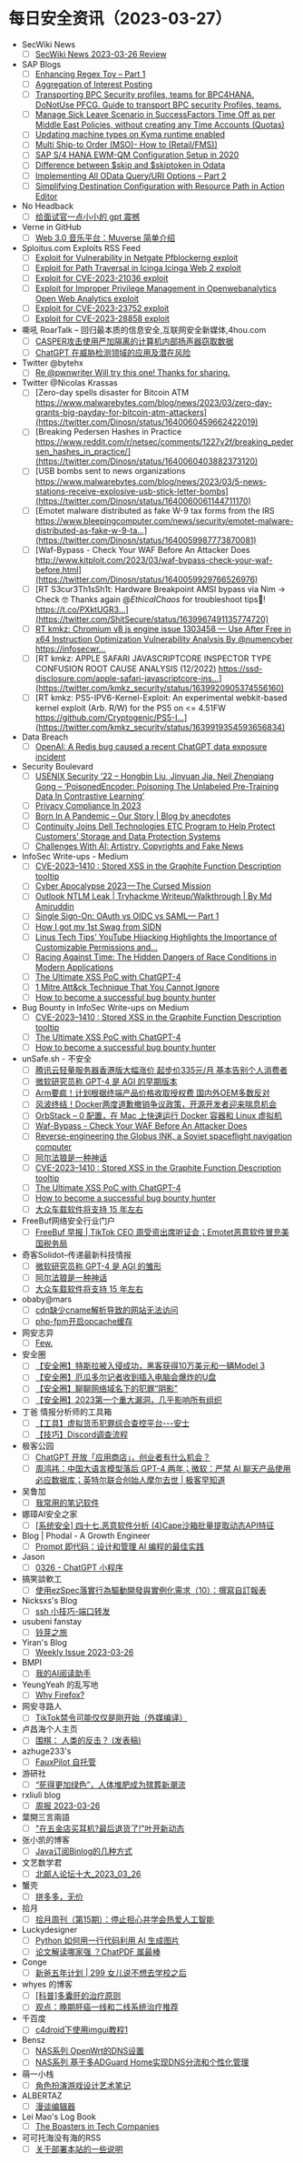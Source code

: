 # 每日安全资讯（2023-03-27）

- SecWiki News
  - [ ] [SecWiki News 2023-03-26 Review](http://www.sec-wiki.com/?2023-03-26)
- SAP Blogs
  - [ ] [Enhancing Regex Toy – Part 1](https://blogs.sap.com/2023/03/26/enhancing-regex-toy-part-1/)
  - [ ] [Aggregation of Interest Posting](https://blogs.sap.com/2023/03/26/aggregation-of-interest-posting/)
  - [ ] [Transporting BPC Security profiles, teams for BPC4HANA. DoNotUse PFCG. Guide to transport BPC security Profiles, teams.](https://blogs.sap.com/2023/03/26/transporting-bpc-security-profiles-teams-for-bpc4hana.-donotuse-pfcg./)
  - [ ] [Manage Sick Leave Scenario in SuccessFactors Time Off as per Middle East Policies, without creating any Time Accounts (Quotas)](https://blogs.sap.com/2023/03/26/manage-sick-leave-scenario-in-successfactors-time-off-as-per-middle-east-policies-without-creating-any-time-accounts-quotas/)
  - [ ] [Updating machine types on Kyma runtime enabled](https://blogs.sap.com/2023/03/26/updating-machine-types-on-kyma-runtime-enabled/)
  - [ ] [Multi Ship-to Order (MSO)- How to (Retail/FMS))](https://blogs.sap.com/2023/03/26/multi-ship-to-order-mso-how-to-retail-fms/)
  - [ ] [SAP S/4 HANA EWM-QM Configuration Setup in 2020](https://blogs.sap.com/2023/03/26/sap-s-4-hana-ewm-qm-configuration-setup-in-2020/)
  - [ ] [Difference between $skip and $skiptoken in Odata](https://blogs.sap.com/2023/03/26/difference-between-skip-and-skiptoken-in-odata/)
  - [ ] [Implementing All OData Query/URI Options – Part 2](https://blogs.sap.com/2023/03/26/implementing-all-odata-query-uri-options-part-2/)
  - [ ] [Simplifying Destination Configuration with Resource Path in Action Editor](https://blogs.sap.com/2023/03/26/simplifying-destination-configuration-with-resource-path-in-action-editor/)
- No Headback
  - [ ] [给面试官一点小小的 gpt 震撼](http://xargin.com/the-death-of-baguwen/)
- Verne in GitHub
  - [ ] [Web 3.0 音乐平台：Muverse 简单介绍](https://einverne.github.io/post/2023/03/muverse.html)
- Sploitus.com Exploits RSS Feed
  - [ ] [Exploit for Vulnerability in Netgate Pfblockerng exploit](https://sploitus.com/exploit?id=CCD5CAA5-6C3B-5F0E-BAD9-89B84D17AAFD&utm_source=rss&utm_medium=rss)
  - [ ] [Exploit for Path Traversal in Icinga Icinga Web 2 exploit](https://sploitus.com/exploit?id=6D04130D-AF21-5B54-B7F6-BF4754C22045&utm_source=rss&utm_medium=rss)
  - [ ] [Exploit for CVE-2023-21036 exploit](https://sploitus.com/exploit?id=CE4D8CD6-3A45-5B98-B4C9-06630AB2BC23&utm_source=rss&utm_medium=rss)
  - [ ] [Exploit for Improper Privilege Management in Openwebanalytics Open Web Analytics exploit](https://sploitus.com/exploit?id=29D543EF-B6CC-5C01-8298-BF4FEBE17E0A&utm_source=rss&utm_medium=rss)
  - [ ] [Exploit for CVE-2023-23752 exploit](https://sploitus.com/exploit?id=54927F48-C5BC-5D6B-870D-5A9C42925094&utm_source=rss&utm_medium=rss)
  - [ ] [Exploit for CVE-2023-28858 exploit](https://sploitus.com/exploit?id=C2DBAD0F-81CF-5325-B3DE-6509B2D493D9&utm_source=rss&utm_medium=rss)
- 嘶吼 RoarTalk – 回归最本质的信息安全,互联网安全新媒体,4hou.com
  - [ ] [CASPER攻击使用严加隔离的计算机内部扬声器窃取数据](https://www.4hou.com/posts/gXBY)
  - [ ] [ChatGPT 在威胁检测领域的应用及潜在风险](https://www.4hou.com/posts/50jB)
- Twitter @bytehx
  - [ ] [Re @pwnwriter Will try this one! Thanks for sharing.](https://twitter.com/bytehx343/status/1639911012395814914)
- Twitter @Nicolas Krassas
  - [ ] [Zero-day spells disaster for Bitcoin ATM https://www.malwarebytes.com/blog/news/2023/03/zero-day-grants-big-payday-for-bitcoin-atm-attackers](https://twitter.com/Dinosn/status/1640060459662422019)
  - [ ] [Breaking Pedersen Hashes in Practice https://www.reddit.com/r/netsec/comments/1227v2f/breaking_pedersen_hashes_in_practice/](https://twitter.com/Dinosn/status/1640060403882373120)
  - [ ] [USB bombs sent to news organizations https://www.malwarebytes.com/blog/news/2023/03/5-news-stations-receive-explosive-usb-stick-letter-bombs](https://twitter.com/Dinosn/status/1640060061144711170)
  - [ ] [Emotet malware distributed as fake W-9 tax forms from the IRS https://www.bleepingcomputer.com/news/security/emotet-malware-distributed-as-fake-w-9-ta...](https://twitter.com/Dinosn/status/1640059987773870081)
  - [ ] [Waf-Bypass - Check Your WAF Before An Attacker Does http://www.kitploit.com/2023/03/waf-bypass-check-your-waf-before.html](https://twitter.com/Dinosn/status/1640059929766526976)
  - [ ] [RT S3cur3Th1sSh1t: Hardware Breakpoint AMSI bypass via Nim -> Check 🤓 Thanks again @_EthicalChaos_ for troubleshoot tips🍻! https://t.co/PXktUGR3...](https://twitter.com/ShitSecure/status/1639967491135774720)
  - [ ] [RT kmkz: Chromium v8 js engine issue 1303458 — Use After Free in x64 Instruction Optimization Vulnerability Analysis By @numencyber https://infosecwr...](https://twitter.com/kmkz_security/status/1639921960749506561)
  - [ ] [RT kmkz: APPLE SAFARI JAVASCRIPTCORE INSPECTOR TYPE CONFUSION ROOT CAUSE ANALYSIS (12/2022) https://ssd-disclosure.com/apple-safari-javascriptcore-ins...](https://twitter.com/kmkz_security/status/1639920905374556160)
  - [ ] [RT kmkz: PS5-IPV6-Kernel-Exploit: An experimental webkit-based kernel exploit (Arb. R/W) for the PS5 on <= 4.51FW https://github.com/Cryptogenic/PS5-I...](https://twitter.com/kmkz_security/status/1639919354593656834)
- Data Breach
  - [ ] [OpenAI: A Redis bug caused a recent ChatGPT data exposure incident](https://securityaffairs.com/144057/data-breach/openai-chatgpt-redis-bug-data-leak.html)
- Security Boulevard
  - [ ] [USENIX Security ’22 – Hongbin Liu, Jinyuan Jia, Neil Zhenqiang Gong – ‘PoisonedEncoder: Poisoning The Unlabeled Pre-Training Data In Contrastive Learning’](https://securityboulevard.com/2023/03/usenix-security-22-hongbin-liu-jinyuan-jia-neil-zhenqiang-gong-poisonedencoder-poisoning-the-unlabeled-pre-training-data-in-contrastive-learning/)
  - [ ] [Privacy Compliance In 2023](https://securityboulevard.com/2023/03/privacy-compliance-in-2023/)
  - [ ] [Born In A Pandemic – Our Story | Blog by anecdotes](https://securityboulevard.com/2023/03/born-in-a-pandemic-our-story-blog-by-anecdotes/)
  - [ ] [Continuity Joins Dell Technologies ETC Program to Help Protect Customers’ Storage and Data Protection Systems](https://securityboulevard.com/2023/03/continuity-joins-dell-technologies-etc-program-to-help-protect-customers-storage-and-data-protection-systems/)
  - [ ] [Challenges With AI: Artistry, Copyrights and Fake News](https://securityboulevard.com/2023/03/challenges-with-ai-artistry-copyrights-and-fake-news/)
- InfoSec Write-ups - Medium
  - [ ] [CVE-2023–1410 : Stored XSS in the Graphite Function Description tooltip](https://infosecwriteups.com/cve-2023-1410-stored-xss-in-the-graphite-function-description-tooltip-165bdc32154c?source=rss----7b722bfd1b8d---4)
  - [ ] [Cyber Apocalypse 2023 — The Cursed Mission](https://infosecwriteups.com/cyber-apocalypse-2023-the-cursed-mission-f4f52a97e485?source=rss----7b722bfd1b8d---4)
  - [ ] [Outlook NTLM Leak | Tryhackme Writeup/Walkthrough | By Md Amiruddin](https://infosecwriteups.com/outlook-ntlm-leak-tryhackme-writeup-walkthrough-by-md-amiruddin-8d2c51193f3f?source=rss----7b722bfd1b8d---4)
  - [ ] [Single Sign-On: OAuth vs OIDC vs SAML— Part 1](https://infosecwriteups.com/single-sign-on-oauth-vs-oidc-vs-saml-part-1-bbbbbf010beb?source=rss----7b722bfd1b8d---4)
  - [ ] [How I got my 1st Swag from SIDN](https://infosecwriteups.com/how-i-got-my-1st-swag-from-sidn-5a392c845755?source=rss----7b722bfd1b8d---4)
  - [ ] [Linus Tech Tips’ YouTube Hijacking Highlights the Importance of Customizable Permissions and…](https://infosecwriteups.com/linus-tech-tips-youtube-hijacking-highlights-the-importance-of-customizable-permissions-and-bf554470173c?source=rss----7b722bfd1b8d---4)
  - [ ] [Racing Against Time: The Hidden Dangers of Race Conditions in Modern Applications](https://infosecwriteups.com/racing-against-time-the-hidden-dangers-of-race-conditions-in-modern-applications-2aedfb26e4fc?source=rss----7b722bfd1b8d---4)
  - [ ] [The Ultimate XSS PoC with ChatGPT-4](https://infosecwriteups.com/the-ultimate-xss-poc-with-chatgpt-4-2be606a13a2e?source=rss----7b722bfd1b8d---4)
  - [ ] [1 Mitre Att&ck Technique That You Cannot Ignore](https://infosecwriteups.com/1-mitre-att-ck-technique-that-you-cannot-ignore-536eb9b2b5e7?source=rss----7b722bfd1b8d---4)
  - [ ] [How to become a successful bug bounty hunter](https://infosecwriteups.com/how-to-become-a-successful-bug-bounty-hunter-adc05c90b174?source=rss----7b722bfd1b8d---4)
- Bug Bounty in InfoSec Write-ups on Medium
  - [ ] [CVE-2023–1410 : Stored XSS in the Graphite Function Description tooltip](https://infosecwriteups.com/cve-2023-1410-stored-xss-in-the-graphite-function-description-tooltip-165bdc32154c?source=rss----7b722bfd1b8d--bug_bounty)
  - [ ] [The Ultimate XSS PoC with ChatGPT-4](https://infosecwriteups.com/the-ultimate-xss-poc-with-chatgpt-4-2be606a13a2e?source=rss----7b722bfd1b8d--bug_bounty)
  - [ ] [How to become a successful bug bounty hunter](https://infosecwriteups.com/how-to-become-a-successful-bug-bounty-hunter-adc05c90b174?source=rss----7b722bfd1b8d--bug_bounty)
- unSafe.sh - 不安全
  - [ ] [腾讯云轻量服务器香港版大幅涨价 起步价335元/月 基本告别个人消费者](https://buaq.net/go-155368.html)
  - [ ] [微软研究员称 GPT-4 是 AGI 的早期版本](https://buaq.net/go-155362.html)
  - [ ] [Arm要疯！计划根据终端产品价格收取授权费 国内外OEM多数反对](https://buaq.net/go-155359.html)
  - [ ] [风波终结！Docker两度道歉撤销争议政策，开源开发者迎来喘息机会](https://buaq.net/go-155360.html)
  - [ ] [OrbStack – 0 配置，在 Mac 上快速运行 Docker 容器和 Linux 虚拟机](https://buaq.net/go-155352.html)
  - [ ] [Waf-Bypass - Check Your WAF Before An Attacker Does](https://buaq.net/go-155332.html)
  - [ ] [Reverse-engineering the Globus INK, a Soviet spaceflight navigation computer](https://buaq.net/go-155341.html)
  - [ ] [阿尔法狼是一种神话](https://buaq.net/go-155334.html)
  - [ ] [CVE-2023–1410 : Stored XSS in the Graphite Function Description tooltip](https://buaq.net/go-155342.html)
  - [ ] [The Ultimate XSS PoC with ChatGPT-4](https://buaq.net/go-155343.html)
  - [ ] [How to become a successful bug bounty hunter](https://buaq.net/go-155344.html)
  - [ ] [大众车载软件将支持 15 年左右](https://buaq.net/go-155335.html)
- FreeBuf网络安全行业门户
  - [ ] [FreeBuf 早报 | TikTok CEO 周受资出席听证会；Emotet恶意软件冒充美国税务局](https://www.freebuf.com/news/361616.html)
- 奇客Solidot–传递最新科技情报
  - [ ] [微软研究员称 GPT-4 是 AGI 的雏形](https://www.solidot.org/story?sid=74494)
  - [ ] [阿尔法狼是一种神话](https://www.solidot.org/story?sid=74493)
  - [ ] [大众车载软件将支持 15 年左右](https://www.solidot.org/story?sid=74492)
- obaby@mars
  - [ ] [cdn缺少cname解析导致的网站无法访问](https://h4ck.org.cn/2023/03/cdn%e7%bc%ba%e5%b0%91cname%e8%a7%a3%e6%9e%90%e5%af%bc%e8%87%b4%e7%9a%84%e7%bd%91%e7%ab%99%e6%97%a0%e6%b3%95%e8%ae%bf%e9%97%ae/)
  - [ ] [php-fpm开启opcache缓存](https://h4ck.org.cn/2023/03/php-fpm%e5%bc%80%e5%90%afopcache%e7%bc%93%e5%ad%98/)
- 网安志异
  - [ ] [Few.](https://mp.weixin.qq.com/s?__biz=MzAxNzYyNzMyNg==&mid=2664232467&idx=1&sn=d94c2ff37df0f63e9534ba78971a063f&chksm=80daf7c2b7ad7ed4b1bc72da66dc6f71215754a79d79da6c74cb1756b7a64e02abd793bad296&scene=58&subscene=0#rd)
- 安全圈
  - [ ] [【安全圈】特斯拉被入侵成功，黑客获得10万美元和一辆Model 3](https://mp.weixin.qq.com/s?__biz=MzIzMzE4NDU1OQ==&mid=2652031856&idx=1&sn=bfa479596cad223ff9e5ba25b4e62efd&chksm=f36fe730c4186e2627b328df39ac503ed37fe4fa53acfc27088f1ca1fe119ad564c063c3c618&scene=58&subscene=0#rd)
  - [ ] [【安全圈】厄瓜多尔记者收到插入电脑会爆炸的U盘](https://mp.weixin.qq.com/s?__biz=MzIzMzE4NDU1OQ==&mid=2652031856&idx=2&sn=fa273a216da2d4e45e2a62bddc747072&chksm=f36fe730c4186e260b0178640ad7d800a7d1b656e783880925b5d22b096564a1a816a50721d4&scene=58&subscene=0#rd)
  - [ ] [【安全圈】聊聊网络域名下的犯罪“阴影”](https://mp.weixin.qq.com/s?__biz=MzIzMzE4NDU1OQ==&mid=2652031856&idx=3&sn=a60e940ae589ef2648400117b32c4d7d&chksm=f36fe730c4186e2640cb82c2fc306ae86a5dd70675e2fd21f3e651e2f968d5e0f0ca17fc3f47&scene=58&subscene=0#rd)
  - [ ] [【安全圈】2023第一个重大漏洞，几乎影响所有组织](https://mp.weixin.qq.com/s?__biz=MzIzMzE4NDU1OQ==&mid=2652031856&idx=4&sn=c9f626a533e011a570bff35aa6a8918d&chksm=f36fe730c4186e26cbf2b6dbacb8cb52d4f5399aa0df0aa8f3b4e636fabe2e7b176965026a13&scene=58&subscene=0#rd)
- 丁爸 情报分析师的工具箱
  - [ ] [【工具】虚拟货币犯罪综合查控平台---安士](https://mp.weixin.qq.com/s?__biz=MzI2MTE0NTE3Mw==&mid=2651135551&idx=1&sn=e9ae2982b03a7840ae0969e0444bc9fa&chksm=f1af6905c6d8e0135277700c162c3f10d58a20faf43e65752c738d2e96bcb422e610373ca369&scene=58&subscene=0#rd)
  - [ ] [​【技巧】Discord调查流程](https://mp.weixin.qq.com/s?__biz=MzI2MTE0NTE3Mw==&mid=2651135551&idx=2&sn=82ed83483d58e1031542cc4a365c7bfe&chksm=f1af6905c6d8e0139fe8c9e344c674541faad1c8864c5b089342b08efb0ca1bfa07cbfb33bbd&scene=58&subscene=0#rd)
- 极客公园
  - [ ] [ChatGPT 开放「应用商店」，创业者有什么机会？](https://mp.weixin.qq.com/s?__biz=MTMwNDMwODQ0MQ==&mid=2652987307&idx=1&sn=3a42a0b55e47c2549af426952e2e612e&chksm=7e54221d4923ab0ba8ecff05e415ec9058d24f989a49213b0ebcdf2911aa993fd8dacda4694f&scene=58&subscene=0#rd)
  - [ ] [周鸿祎：中国大语言模型落后 GPT-4 两年；微软：严禁 AI 聊天产品使用必应数据库；英特尔联合创始人摩尔去世 | 极客早知道](https://mp.weixin.qq.com/s?__biz=MTMwNDMwODQ0MQ==&mid=2652987217&idx=1&sn=bd438bd29223da51157a58005d7d6afd&chksm=7e5422e74923abf177015d04e387939ee673fb67dc4666d09dd3885085a2e4c2d7ad2f9def1d&scene=58&subscene=0#rd)
- 吴鲁加
  - [ ] [我常用的笔记软件](https://mp.weixin.qq.com/s?__biz=Mzg5NDY4ODM1MA==&mid=2247484387&idx=1&sn=4ea8ff6f05512bf23cd66a543b5d6dae&chksm=c01a8ed2f76d07c4b091a758190cdc9be2f038b5f84864ab8ee655fd1e243aae395e1461b200&scene=58&subscene=0#rd)
- 娜璋AI安全之家
  - [ ] [[系统安全] 四十七.恶意软件分析 (4)Cape沙箱批量提取动态API特征](https://mp.weixin.qq.com/s?__biz=Mzg5MTM5ODU2Mg==&mid=2247498025&idx=1&sn=5d97c115b4ab670be999638da5915adc&chksm=cfcf49e4f8b8c0f24e5a37e375302748665292dfa7411618102dafc82f8c9c4c8c2f921fe5cb&scene=58&subscene=0#rd)
- Blog | Phodal - A Growth Engineer
  - [ ] [Prompt 即代码：设计和管理 AI 编程的最佳实践](http://www.phodal.com/blog/prompt-as-code/)
- Jason
  - [ ] [0326 - ChatGPT 小程序](https://atjason.com/daily/2023-03-26.html)
- 搞笑談軟工
  - [ ] [使用ezSpec落實行為驅動開發與實例化需求（10）：撰寫自訂報表](http://teddy-chen-tw.blogspot.com/2023/03/ezspec10.html)
- Nicksxs's Blog
  - [ ] [ssh 小技巧-端口转发](https://nicksxs.me/2023/03/26/ssh-%E5%B0%8F%E6%8A%80%E5%B7%A7-%E7%AB%AF%E5%8F%A3%E8%BD%AC%E5%8F%91/)
- usubeni fanstay
  - [ ] [铃芽之旅](https://ssshooter.com/suzume)
- Yiran's Blog
  - [ ] [Weekly Issue 2023-03-26](https://zdyxry.github.io/2023/03/26/Weekly-Issue-2023-03-26/)
- BMPI
  - [ ] [我的AI阅读助手](https://www.bmpi.dev/self/my-gpt-reader/)
- YeungYeah 的乱写地
  - [ ] [Why Firefox?](https://scottyeung.top/2023/why-firefox/)
- 网安寻路人
  - [ ] [TikTok禁令可能仅仅是刚开始（外媒编译）](https://mp.weixin.qq.com/s?__biz=MzIxODM0NDU4MQ==&mid=2247499367&idx=1&sn=bb2e4afb14c15b313c14a9525821e79a&chksm=97e9438da09eca9b9845875fdced023bb05cca99adff778dea53c6dca7c0498fdaf9d0ce3beb&scene=58&subscene=0#rd)
- 卢昌海个人主页
  - [ ] [围棋： 人类的反击？ (发表稿)](https://www.changhai.org/articles/technology/misc/AI2_pub.php)
- azhuge233's
  - [ ] [FauxPilot 自托管](https://azhuge233.com/fauxpilot-%e8%87%aa%e6%89%98%e7%ae%a1/)
- 游研社
  - [ ] [“死得更加绿色”，人体堆肥成为殡葬新潮流](https://www.yystv.cn/p/10622)
- rxliuli blog
  - [ ] [周报 2023-03-26](https://blog.rxliuli.com/p/0da316d76f6c4fcbb72a3197047e1b16/)
- 葉開三言兩語
  - [ ] ["在五金店买耳机?最后退货了!"叶开新动态](https://qq.md/post/687)
- 张小凯的博客
  - [ ] [Java订阅Binlog的几种方式](https://jasonkayzk.github.io/2023/03/26/Java%E8%AE%A2%E9%98%85Binlog%E7%9A%84%E5%87%A0%E7%A7%8D%E6%96%B9%E5%BC%8F/)
- 文艺数学君
  - [ ] [北邮人论坛十大_2023_03_26](https://mathpretty.com/15773.html)
- 蟹壳
  - [ ] [拼多多，无价](http://shellc.cn/2023/03/26/%E6%8B%BC%E5%A4%9A%E5%A4%9A-%E6%97%A0%E4%BB%B7.html)
- 拾月
  - [ ] [拾月周刊（第15期）：停止担心并学会热爱人工智能](https://www.skyue.com/23032707.html)
- Luckydesigner
  - [ ] [Python 如何用一行代码利用 AI 生成图片](https://www.luckydesigner.space/how-to-generate-images-with-ai/)
  - [ ] [论文解读哪家强 ？ChatPDF 属最棒](https://www.luckydesigner.space/chatpdf-to-help-you-read-papers/)
- Conge
  - [ ] [新爸五年计划 | 299 女儿说不想去学校之后](https://conge.livingwithfcs.org/2023/03/26/NewDaddy-school/)
- whyes 的博客
  - [ ] [[科普]多囊肝的治疗原则](http://whyes.org/2023/topatient-polycystic-liver-disease)
  - [ ] [观点：晚期肝癌一线和二线系统治疗推荐](http://whyes.org/2023/systemic-therapy-advanced-hcc)
- 千百度
  - [ ] [c4droid下使用imgui教程1](https://blog.qaiu.top/archives/imguic41)
- Bensz
  - [ ] [NAS系列 OpenWrt的DNS设置](https://blognas.hwb0307.com/nas/3904)
  - [ ] [NAS系列 基于多ADGuard Home实现DNS分流和个性化管理](https://blognas.hwb0307.com/nas/3892)
- 萌一小栈
  - [ ] [角色扮演游戏设计艺术笔记](https://blog.moeif.com/posts/rpg-game-design-note/)
- ALBERTAZ
  - [ ] [漫谈编辑器](https://albertaz.com/blog/blog/insight-of-editor)
- Lei Mao's Log Book
  - [ ] [The Boasters in Tech Companies](https://leimao.github.io/blog/The-Boasters-In-Tech-Companies/)
- 可可托海没有海的RSS
  - [ ] [关于部署本站的一些说明](https://darmau.design/article/how-to-run-this-site)
